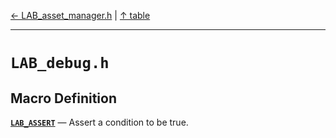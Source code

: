 [&#8592; LAB_asset_manager.h](LAB_asset_manager.h.md) | [&#8593; table](table.md)
***

# `LAB_debug.h`
## Macro Definition
**[`LAB_ASSERT`](LAB_debug.h--lab_assert.md)** &#8213; Assert a condition to be true.  
